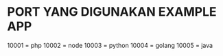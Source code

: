 # PORT YANG DIGUNAKAN EXAMPLE APP
10001 = php
10002 = node
10003 = python
10004 = golang
10005 = java
